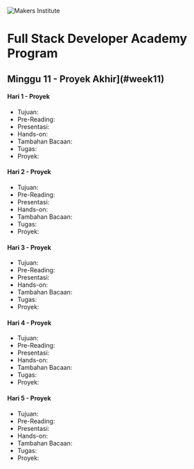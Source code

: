 ![Makers Institute](https://makersinstitute.id/static/images/logo-b.png)

# Full Stack Developer Academy Program


## <a name="week0"></a>Minggu 11 - Proyek Akhir](#week11)

#### <a name="day02"></a>Hari 1 - Proyek
* Tujuan:
* Pre-Reading:
* Presentasi:
* Hands-on:
* Tambahan Bacaan:
* Tugas:
* Proyek:

#### <a name="day02"></a>Hari 2 - Proyek
* Tujuan:
* Pre-Reading:
* Presentasi:
* Hands-on:
* Tambahan Bacaan:
* Tugas:
* Proyek:

#### <a name="day02"></a>Hari 3 - Proyek
* Tujuan:
* Pre-Reading:
* Presentasi:
* Hands-on:
* Tambahan Bacaan:
* Tugas:
* Proyek:

#### <a name="day02"></a>Hari 4 - Proyek
* Tujuan:
* Pre-Reading:
* Presentasi:
* Hands-on:
* Tambahan Bacaan:
* Tugas:
* Proyek:

#### <a name="day02"></a>Hari 5 - Proyek
* Tujuan:
* Pre-Reading:
* Presentasi:
* Hands-on:
* Tambahan Bacaan:
* Tugas:
* Proyek:
